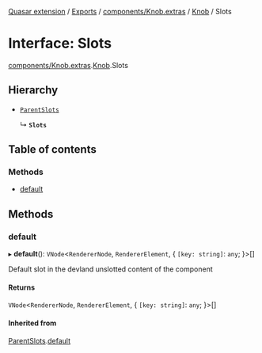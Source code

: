 [Quasar extension](../index.md) / [Exports](../modules.md) / [components/Knob.extras](../modules/components_Knob_extras.md) / [Knob](../modules/components_Knob_extras.Knob.md) / Slots

# Interface: Slots

[components/Knob.extras](../modules/components_Knob_extras.md).[Knob](../modules/components_Knob_extras.Knob.md).Slots

## Hierarchy

- [`ParentSlots`](components_Knob_extras.Knob.ParentSlots.md)

  ↳ **`Slots`**

## Table of contents

### Methods

- [default](components_Knob_extras.Knob.Slots.md#default)

## Methods

### default

▸ **default**(): `VNode`<`RendererNode`, `RendererElement`, { `[key: string]`: `any`;  }\>[]

Default slot in the devland unslotted content of the component

#### Returns

`VNode`<`RendererNode`, `RendererElement`, { `[key: string]`: `any`;  }\>[]

#### Inherited from

[ParentSlots](components_Knob_extras.Knob.ParentSlots.md).[default](components_Knob_extras.Knob.ParentSlots.md#default)
